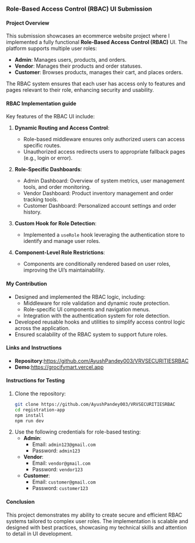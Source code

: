 ### **Role-Based Access Control (RBAC) UI Submission**  

#### **Project Overview**  
This submission showcases an ecommerce website project where I implemented a fully functional **Role-Based Access Control (RBAC)** UI. The platform supports multiple user roles:  
- **Admin**: Manages users, products, and orders.  
- **Vendor**: Manages their products and order statuses.  
- **Customer**: Browses products, manages their cart, and places orders.  

The RBAC system ensures that each user has access only to features and pages relevant to their role, enhancing security and usability.  

#### **RBAC Implementation guide**  
Key features of the RBAC UI include:  
1. **Dynamic Routing and Access Control**:  
   - Role-based middleware ensures only authorized users can access specific routes.  
   - Unauthorized access redirects users to appropriate fallback pages (e.g., login or error).  

2. **Role-Specific Dashboards**:  
   - Admin Dashboard: Overview of system metrics, user management tools, and order monitoring.  
   - Vendor Dashboard: Product inventory management and order tracking tools.  
   - Customer Dashboard: Personalized account settings and order history.  

3. **Custom Hook for Role Detection**:  
   - Implemented a `useRole` hook leveraging the authentication store to identify and manage user roles.  

4. **Component-Level Role Restrictions**:  
   - Components are conditionally rendered based on user roles, improving the UI’s maintainability.  

#### **My Contribution**  
- Designed and implemented the RBAC logic, including:  
  - Middleware for role validation and dynamic route protection.  
  - Role-specific UI components and navigation menus.  
  - Integration with the authentication system for role detection.  
- Developed reusable hooks and utilities to simplify access control logic across the application.  
- Ensured scalability of the RBAC system to support future roles.  

#### **Links and Instructions**  
- **Repository**:https://github.com/AyushPandey003/VRVSECURITIESRBAC   
- **Demo**:https://grocifymart.vercel.app 

#### **Instructions for Testing**  
1. Clone the repository:  
   ```bash  
   git clone https://github.com/AyushPandey003/VRVSECURITIESRBAC 
   cd registration-app 
   npm install  
   npm run dev  
   ```  
2. Use the following credentials for role-based testing:  
   - **Admin**:  
     - Email: `admin123@gmail.com`  
     - Password: `admin123`  
   - **Vendor**:  
     - Email: `vendor@gmail.com`  
     - Password: `vendor123`  
   - **Customer**:  
     - Email: `customer@gmail.com`  
     - Password: `customer123`  

#### **Conclusion**  
This project demonstrates my ability to create secure and efficient RBAC systems tailored to complex user roles. The implementation is scalable and designed with best practices, showcasing my technical skills and attention to detail in UI development.  
